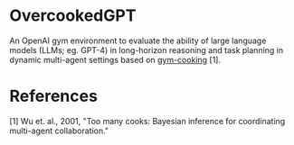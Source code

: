 # OvercookedGPT
An OpenAI gym environment to evaluate the ability of large language models (LLMs; eg. GPT-4) in long-horizon reasoning and task planning in dynamic multi-agent settings based on [gym-cooking](https://github.com/rosewang2008/gym-cooking) [1].

# References
[1] Wu et. al., 2001, "Too many cooks: Bayesian inference for coordinating multi-agent collaboration."
